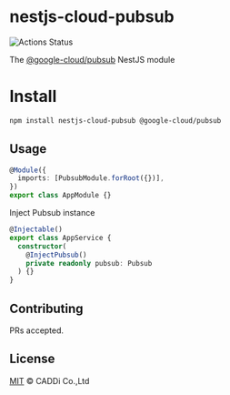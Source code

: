 # nestjs-cloud-pubsub

![Actions Status](https://github.com/caddijp/nestjs-cloud-pubsub/workflows/Node%20CI/badge.svg)

The [@google-cloud/pubsub](https://github.com/googleapis/nodejs-pubsub) NestJS module

# Install

```bash
npm install nestjs-cloud-pubsub @google-cloud/pubsub
```

## Usage

```typescript
@Module({
  imports: [PubsubModule.forRoot({})],
})
export class AppModule {}
```

Inject Pubsub instance

```typescript
@Injectable()
export class AppService {
  constructor(
    @InjectPubsub()
    private readonly pubsub: Pubsub
  ) {}
}
```

## Contributing

PRs accepted.

## License

[MIT](https://github.com/caddijp/nestjs-cloud-pubsub/blob/master/LICENSE) © CADDi Co.,Ltd
